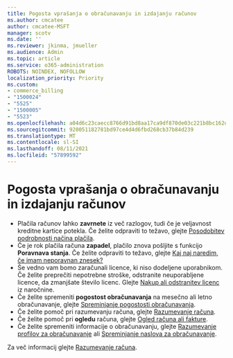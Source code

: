 ```yaml
---
title: Pogosta vprašanja o obračunavanju in izdajanju računov
ms.author: cmcatee
author: cmcatee-MSFT
manager: scotv
ms.date: ''
ms.reviewer: jkinma, jmueller
ms.audience: Admin
ms.topic: article
ms.service: o365-administration
ROBOTS: NOINDEX, NOFOLLOW
localization_priority: Priority
ms.custom:
- commerce_billing
- "1500024"
- "5525"
- "1500005"
- "5523"
ms.openlocfilehash: a04d6c23caecc8766d91bd8aa17ca9df870de03c221b8bc162dfe4a98d961f48
ms.sourcegitcommit: 920051182781bd97ce4d4d6fbd268cb37b84d239
ms.translationtype: MT
ms.contentlocale: sl-SI
ms.lasthandoff: 08/11/2021
ms.locfileid: "57899592"
---
```

# <a name="billing-or-invoice-faq"></a>Pogosta vprašanja o obračunavanju in izdajanju računov

- Plačila računov lahko **zavrnete** iz več razlogov, tudi če je veljavnost kreditne kartice potekla. Če želite odpraviti to težavo, glejte [Posodobitev podrobnosti načina plačila](https://docs.microsoft.com/microsoft-365/commerce/billing-and-payments/manage-payment-methods#update-payment-method-details).
- Če je rok plačila računa **zapadel**, plačilo znova pošljite s funkcijo **Poravnava stanja**. Če želite odpraviti to težavo, glejte [Kaj naj naredim, če imam neporavnan znesek?](https://docs.microsoft.com/microsoft-365/commerce/billing-and-payments/pay-for-your-subscription#what-if-i-have-an-outstanding-balance)
- Še vedno vam bomo zaračunali licence, ki niso dodeljene uporabnikom. Če želite preprečiti nepotrebne stroške, odstranite neuporabljene licence, da zmanjšate število licenc. Glejte [Nakup ali odstranitev licenc](https://docs.microsoft.com/microsoft-365/commerce/licenses/buy-licenses) iz naročnine.
- Če želite spremeniti **pogostost obračunavanja** na mesečno ali letno obračunavanje, glejte [Spreminjanje pogostosti obračunavanja](https://docs.microsoft.com/microsoft-365/commerce/billing-and-payments/change-payment-frequency).
- Če želite pomoč pri razumevanju računa, glejte [Razumevanje računa](https://docs.microsoft.com/microsoft-365/commerce/billing-and-payments/understand-your-invoice2).
- Če želite pomoč pri **ogledu** računa, glejte [Ogled računa ali fakture](https://docs.microsoft.com/microsoft-365/commerce/billing-and-payments/view-your-bill-or-invoice).
- Če želite spremeniti informacije o obračunavanju, glejte [Razumevanje profilov za obračunavanje](https://docs.microsoft.com/microsoft-365/commerce/billing-and-payments/manage-billing-profiles) ali [Spreminjanje naslova za obračunavanje](https://docs.microsoft.com/microsoft-365/commerce/billing-and-payments/change-your-billing-addresses).

Za več informacij glejte [Razumevanje računa](https://docs.microsoft.com/microsoft-365/commerce/billing-and-payments/understand-your-invoice2).